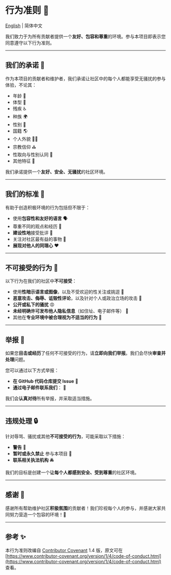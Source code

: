# 行为准则 📜

[English](../../CODE_OF_CONDUCT.md) | 简体中文

我们致力于为所有贡献者提供一个**友好、包容和尊重**的环境。参与本项目即表示您同意遵守以下行为准则。

---

## 我们的承诺 🤝

作为本项目的贡献者和维护者，我们承诺让社区中的每个人都能享受无骚扰的参与体验，不论其：

- 年龄 👶  
- 体型 🧍  
- 残疾 ♿  
- 种族 🌍  
- 性别 💁  
- 国籍 🌎  
- 个人外貌 💇‍♂️  
- 宗教信仰 ⛪  
- 性取向与性别认同 💑  
- 其他特征 🏅  

我们承诺提供一个**友好、安全、无骚扰**的社区环境。

---

## 我们的标准 📏

有助于创造积极环境的行为包括但不限于：

- 使用**包容性和友好的语言** 🗣️  
- 尊重不同的观点和经历 💭  
- **建设性地**接受批评 💬  
- 关注对社区最有益的事物 👥  
- **展现对他人的同理心** ❤️  

---

## 不可接受的行为 🚫

以下行为在我们的社区中**不可接受**：

- 使用**性暗示语言或图像**，以及不受欢迎的性关注或挑逗 💋  
- **恶意攻击、侮辱、诋毁性评论**，以及针对个人或政治立场的攻击 🦹  
- **公开或私下的骚扰** 😡  
- **未经明确许可发布他人隐私信息**（如住址、电子邮件等） 📨  
- 其他在**专业环境中被合理视为不适当的行为** 🏢  

---

## 举报 📝

如果您**目击或经历**了任何不可接受的行为，请**立即向我们举报**。我们会尽快**审查并处理**问题。  

您可以通过以下方式举报：

- **在 GitHub 代码仓库提交 Issue** 📂  
- **通过电子邮件联系我们**：[<!-- email -->](<!-- email -->) 📧  

我们会**认真对待**所有举报，并采取适当措施。

---

## 违规处理 🔒

针对辱骂、骚扰或其他**不可接受的行为**，可能采取以下措施：

- **警告** 🚨  
- **暂时或永久禁止** 参与本项目 🚫  
- **联系相关执法机构** 🚔  

我们的目标是创建一个**让每个人都感到安全、受到尊重**的社区环境。

---

## 感谢 🙏

感谢所有帮助维护社区**积极氛围**的贡献者！我们珍视每个人的参与，并感谢大家共同努力营造一个包容的环境！🌱  

---

## 参考 ✨

本行为准则改编自 [Contributor Covenant](https://www.contributor-covenant.org/) 1.4 版，原文可在 [https://www.contributor-covenant.org/version/1/4/code-of-conduct.html](https://www.contributor-covenant.org/version/1/4/code-of-conduct.html) 查看。
